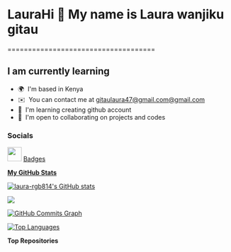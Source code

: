 
# LauraHi 👋 My name is Laura wanjiku gitau
====================================

I am currently learning 
---------------------


* 🌍  I'm based in Kenya
* ✉️  You can contact me at [gitaulaura47@gmail.com@gmail.com](mailto:gitaulaura47@gmail.com)
* 🧠  I'm learning creating github account
* 🤝  I'm open to collaborating on projects and codes




### Socials

<p align="left"> <a  rel="noreferrer"> <picture> <source media="(prefers-color-scheme: dark)" srcset="https://raw.githubusercontent.com/danielcranney/readme-generator/main/public/icons/socials/Instagram -dark.svg" /> <source media="(prefers-color-scheme: light)" srcset="https://raw.githubusercontent.com/danielcranney/readme-generator/main/public/icons/socials/facebook.svg" /> <img src="https://raw.githubusercontent.com/danielcranney/readme-generator/main/public/icons/socials.instagram.svg" width="32" height="32" /> </picture> </a> <a href="htt

### Badges

<b>My GitHub Stats</b>

<a href="http://www.github.com/laura-rgb814"><img src="https://github-readme-stats.vercel.app/api?username=Laura-rgb814&show_icons=true&hide=&count_private=true&title_color=0891b2&text_color=ffffff&icon_color=0891b2&bg_color=1c1917&hide_border=true&show_icons=true" alt="laura-rgb814's GitHub stats" /></a>

<a href="http://www.github.com/laura-rgb814"><img src="https://github-readme-streak-stats.herokuapp.com/?user=laura-rgb814&stroke=ffffff&background=1c1917&ring=0891b2&fire=0891b2&currStreakNum=ffffff&currStreakLabel=0891b2&sideNums=ffffff&sideLabels=ffffff&dates=ffffff&hide_border=true" /></a>

<a href="http://www.github.com.laura-rgb814"><img src="https://github-readme-activity-graph.cyclic.app/graph?username=laura-rgb814&bg_color=1c1917&color=ffffff&line=0891b2&point=ffffff&area_color=1c1917&area=true&hide_border=true&custom_title=GitHub%20Commits%20Graph" alt="GitHub Commits Graph" /></a>

<a href="https://github.com/laura-rgb814" align="left"><img src="https://github-readme-stats.vercel.app/api/top-langs/?username=laura-rgb814&langs_count=10&title_color=0891b2&text_color=ffffff&icon_color=0891b2&bg_color=1c1917&hide_border=true&locale=en&custom_title=Top%20%Languages" alt="Top Languages" /></a>

<b>Top Repositories</b>

<div width="100%" align="center"></div><br /><br /><br /><br /><br /><br /><br />
<!--
**Laura-rgb814/Laura-rgb814** is a ✨ _special_ ✨ repository because its `README.md` (this file) appears on your GitHub profile.

Here are some ideas to get you started:

- 🔭 I’m currently working on ...
- 🌱 I’m currently learning ...
- 👯 I’m looking to collaborate on ...
- 🤔 I’m looking for help with ...
- 💬 Ask me about ...
- 📫 How to reach me: ...
- 😄 Pronouns: ...
- ⚡ Fun fact: ...
-->
